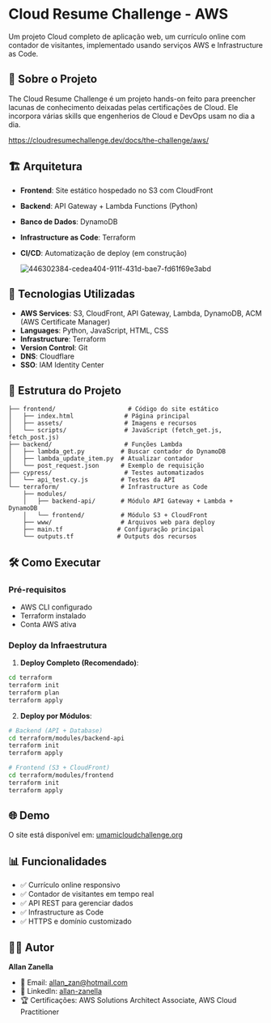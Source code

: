 # Cloud Resume Challenge - AWS

Um projeto Cloud completo de aplicação web, um currículo online com contador de visitantes, implementado usando serviços AWS e Infrastructure as Code.

## 🎯 Sobre o Projeto

The Cloud Resume Challenge é um projeto hands-on feito para preencher lacunas de conhecimento deixadas pelas certificações de Cloud. Ele incorpora várias skills que engenherios de Cloud e DevOps usam no dia a dia. 

https://cloudresumechallenge.dev/docs/the-challenge/aws/

## 🏗️ Arquitetura

- **Frontend**: Site estático hospedado no S3 com CloudFront
- **Backend**: API Gateway + Lambda Functions (Python)
- **Banco de Dados**: DynamoDB
- **Infrastructure as Code**: Terraform
- **CI/CD**: Automatização de deploy (em construção)

  ![446302384-cedea404-911f-431d-bae7-fd61f69e3abd](https://github.com/user-attachments/assets/00de3710-1146-4aa5-b940-22ea34fe3e2f)


## 🚀 Tecnologias Utilizadas

- **AWS Services**: S3, CloudFront, API Gateway, Lambda, DynamoDB, ACM (AWS Certificate Manager)
- **Languages**: Python, JavaScript, HTML, CSS
- **Infrastructure**: Terraform
- **Version Control**: Git
- **DNS**: Cloudflare
- **SSO**: IAM Identity Center


## 📁 Estrutura do Projeto

```
├── frontend/                    # Código do site estático
│   ├── index.html              # Página principal
│   ├── assets/                 # Imagens e recursos
│   └── scripts/                # JavaScript (fetch_get.js, fetch_post.js)
├── backend/                    # Funções Lambda
│   ├── lambda_get.py          # Buscar contador do DynamoDB
│   ├── lambda_update_item.py  # Atualizar contador
│   └── post_request.json      # Exemplo de requisição
├── cypress/                    # Testes automatizados
│   └── api_test.cy.js         # Testes da API
└── terraform/                 # Infrastructure as Code
    ├── modules/
    │   ├── backend-api/       # Módulo API Gateway + Lambda + DynamoDB
    │   └── frontend/          # Módulo S3 + CloudFront
    ├── www/                   # Arquivos web para deploy
    ├── main.tf               # Configuração principal
    └── outputs.tf            # Outputs dos recursos
```

## 🛠️ Como Executar

### Pré-requisitos
- AWS CLI configurado
- Terraform instalado
- Conta AWS ativa

### Deploy da Infraestrutura

1. **Deploy Completo (Recomendado)**:
```bash
cd terraform
terraform init
terraform plan
terraform apply
```

2. **Deploy por Módulos**:
```bash
# Backend (API + Database)
cd terraform/modules/backend-api
terraform init
terraform apply

# Frontend (S3 + CloudFront)
cd terraform/modules/frontend
terraform init
terraform apply
```

## 🌐 Demo

O site está disponível em: [umamicloudchallenge.org](https://www.umamicloudchallenge.org)

## 📊 Funcionalidades

- ✅ Currículo online responsivo
- ✅ Contador de visitantes em tempo real
- ✅ API REST para gerenciar dados
- ✅ Infrastructure as Code
- ✅ HTTPS e domínio customizado

## 👨‍💻 Autor

**Allan Zanella**
- 📧 Email: allan_zan@hotmail.com
- 💼 LinkedIn: [allan-zanella](https://www.linkedin.com/in/allan-zanella)
- 🏆 Certificações: AWS Solutions Architect Associate, AWS Cloud Practitioner
